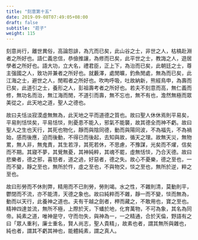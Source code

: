 ```yaml
---
title: "刻意第十五"
date: 2019-09-08T07:49:05+08:00
draft: false
subtitle: "莊子"
weight: 115
---
```




刻意尚行，離世異俗，高論怨誹，為亢而已矣，此山谷之士，非世之人，枯槁赴淵者之所好也。語仁義忠信，恭儉推讓，為修而已矣，此平世之士，教誨之人，遊居學者之所好也。語大功，立大名，禮君臣，正上下，為治而已矣，此朝廷之士，尊主强國之人，致功并兼者之所好也。就藪澤，處閒曠，釣魚閒處，無為而已矣，此江海之士，避世之人，閒暇者之所好也。吹呴呼吸，吐故納新，熊經鳥申，為壽而已矣，此道引之士，養形之人，彭祖壽考者之所好也。若夫不刻意而高，無仁義而修，無功名而治，無江海而閒，不道引而壽，無不忘也，無不有也，澹然無極而眾美從之，此天地之道，聖人之德也。


故曰夫恬淡寂漠虛無無為，此天地之平而道德之質也。故曰聖人休休焉則平易矣，平易則恬惔矣，平易恬惔，則憂患不能入，邪氣不能襲，故其德全而神不虧。故曰聖人之生也天行，其死也物化，靜而與陰同德，動而與陽同波，不為福先，不為禍始，感而後應，迫而後動，不得已而後起，去知與故，循天之理。故無天災，無物累，無人非，無鬼責，其生若浮，其死若休，不思慮，不豫謀，光矣而不燿，信矣而不期。其寢不夢，其覺無憂，其神純粹，其魂不罷，虛無恬惔，乃合天德。故曰悲樂者，德之邪，喜怒者，道之過，好惡者，德之失。故心不憂樂，德之至也，一而不變，靜之至也，無所於忤，虛之至也，不與物交，惔之至也，無所於逆，粹之至也。


故曰形勞而不休則弊，精用而不已則勞，勞則竭。水之性，不雜則清，莫動則平，鬱閉而不流，亦不能清，天德之象也。故曰純粹而不雜，靜一而不變，惔而無為，動而以天行，此養神之道也。夫有干越之劍者，柙而藏之，不敢用也，寶之至也。精神四達並流，無所不極，上際於天，下蟠於地，化育萬物，不可為象，其名為同帝。純素之道，唯神是守，守而勿失，與神為一，一之精通，合於天倫，野語有之曰「眾人重利，廉士重名，賢人尚志，聖人貴精」，故素也者，謂其無所與雜也，純也者，謂其不虧其神也，能體純素，謂之真人。